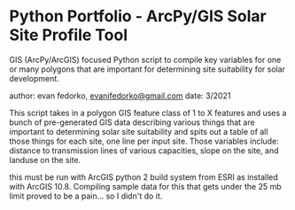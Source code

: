 # Python Portfolio - ArcPy/GIS Solar Site Profile Tool

GIS (ArcPy/ArcGIS) focused Python script to compile key variables for one or many polygons that are important for determining site suitability for solar development. 

author: evan fedorko, evanjfedorko@gmail.com
date: 3/2021

This script takes in a polygon GIS feature class of 1 to X features and uses a bunch of
pre-generated GIS data describing various things that are important to determining
solar site suitability and spits out a table of all those things for each site, one line per
input site. Those variables include: distance to transmission lines of various capacities,
slope on the site, and landuse on the site.

this must be run with ArcGIS python 2 build system from ESRI as installed with ArcGIS 10.8. 
Compiling sample data for this that gets under the 25 mb limit proved to be a pain...
so I didn't do it. 
